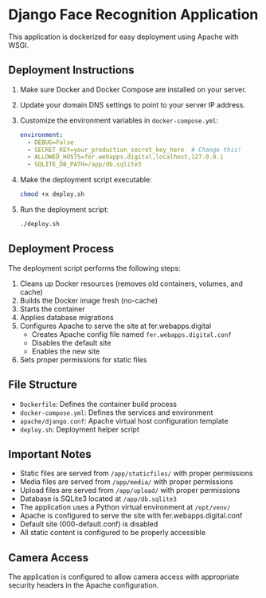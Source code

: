 # Django Face Recognition Application

This application is dockerized for easy deployment using Apache with WSGI.

## Deployment Instructions

1. Make sure Docker and Docker Compose are installed on your server.

2. Update your domain DNS settings to point to your server IP address.

3. Customize the environment variables in `docker-compose.yml`:
   ```yaml
   environment:
     - DEBUG=False
     - SECRET_KEY=your_production_secret_key_here  # Change this!
     - ALLOWED_HOSTS=fer.webapps.digital,localhost,127.0.0.1
     - SQLITE_DB_PATH=/app/db.sqlite3
   ```

4. Make the deployment script executable:
   ```bash
   chmod +x deploy.sh
   ```

5. Run the deployment script:
   ```bash
   ./deploy.sh
   ```

## Deployment Process

The deployment script performs the following steps:
1. Cleans up Docker resources (removes old containers, volumes, and cache)
2. Builds the Docker image fresh (no-cache)
3. Starts the container
4. Applies database migrations
5. Configures Apache to serve the site at fer.webapps.digital
   - Creates Apache config file named `fer.webapps.digital.conf`
   - Disables the default site
   - Enables the new site
6. Sets proper permissions for static files

## File Structure

- `Dockerfile`: Defines the container build process
- `docker-compose.yml`: Defines the services and environment
- `apache/django.conf`: Apache virtual host configuration template
- `deploy.sh`: Deployment helper script

## Important Notes

- Static files are served from `/app/staticfiles/` with proper permissions
- Media files are served from `/app/media/` with proper permissions
- Upload files are served from `/app/upload/` with proper permissions
- Database is SQLite3 located at `/app/db.sqlite3`
- The application uses a Python virtual environment at `/opt/venv/`
- Apache is configured to serve the site with fer.webapps.digital.conf 
- Default site (000-default.conf) is disabled
- All static content is configured to be properly accessible

## Camera Access

The application is configured to allow camera access with appropriate security headers in the Apache configuration. 